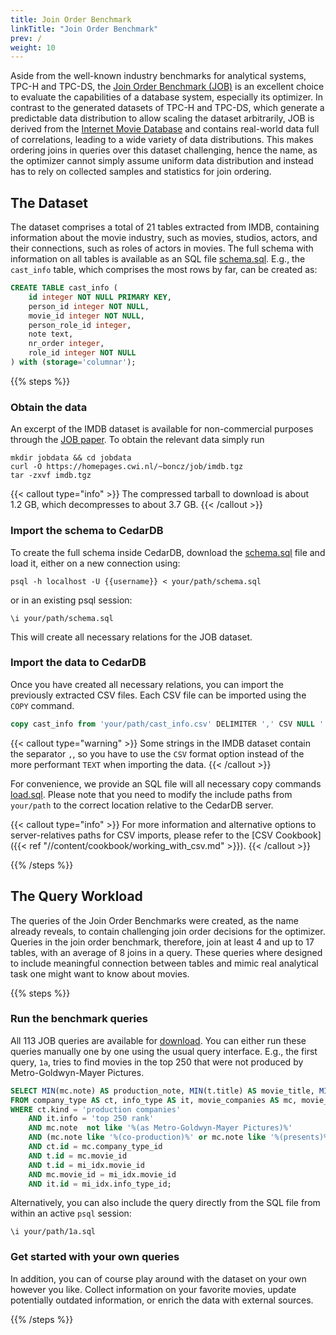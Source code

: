 ```yaml
---
title: Join Order Benchmark
linkTitle: "Join Order Benchmark"
prev: /
weight: 10
---
```

Aside from the well-known industry benchmarks for analytical systems, TPC-H and TPC-DS, the
[Join Order Benchmark (JOB)](https://www.vldb.org/pvldb/vol9/p204-leis.pdf) is an excellent choice to evaluate the
capabilities of a database system, especially its optimizer.
In contrast to the generated datasets of TPC-H and TPC-DS, which generate a predictable data distribution to allow
scaling the dataset arbitrarily, JOB is derived from the [Internet Movie Database](https://www.imdb.com) and contains real-world data
full of correlations, leading to a wide variety of data distributions.
This makes ordering joins in queries over this dataset challenging, hence the name, as the optimizer cannot simply
assume uniform data distribution and instead has to rely on collected samples and statistics for join ordering.

## The Dataset
The dataset comprises a total of 21 tables extracted from IMDB, containing information about the movie industry, such
as movies, studios, actors, and their connections, such as roles of actors in movies.
The full schema with information on all tables is available as an SQL file [schema.sql](https://www.cedardb.com/data/job/schema.sql).
E.g., the `cast_info` table, which comprises the most rows by far, can be created as:

```sql
CREATE TABLE cast_info (
    id integer NOT NULL PRIMARY KEY,
    person_id integer NOT NULL,
    movie_id integer NOT NULL,
    person_role_id integer,
    note text,
    nr_order integer,
    role_id integer NOT NULL
) with (storage='columnar');
```

{{% steps %}}

### Obtain the data
An excerpt of the IMDB dataset is available for non-commercial purposes through the [JOB paper](https://www.vldb.org/pvldb/vol9/p204-leis.pdf).
To obtain the relevant data simply run

```shell
mkdir jobdata && cd jobdata
curl -O https://homepages.cwi.nl/~boncz/job/imdb.tgz
tar -zxvf imdb.tgz
```

{{< callout type="info" >}}
The compressed tarball to download is about 1.2&nbsp;GB, which decompresses to about 3.7&nbsp;GB.
{{< /callout >}}

### Import the schema to CedarDB

To create the full schema inside CedarDB, download the [schema.sql](https://www.cedardb.com/data/job/schema.sql) file and load it, either on a new connection using:

```shell
psql -h localhost -U {{username}} < your/path/schema.sql
```

or in an existing psql session:

```shell
\i your/path/schema.sql
```

This will create all necessary relations for the JOB dataset.

### Import the data to CedarDB

Once you have created all necessary relations, you can import the previously extracted CSV files.
Each CSV file can be imported using the `COPY` command.

```sql
copy cast_info from 'your/path/cast_info.csv' DELIMITER ',' CSV NULL '' ESCAPE '\' HEADER;
```

{{< callout type="warning" >}}
Some strings in the IMDB dataset contain the separator `,`, so you have to use the `CSV` format option instead of the
more performant `TEXT` when importing the data.
{{< /callout >}}

For convenience, we provide an SQL file will all necessary copy commands [load.sql](https://www.cedardb.com/data/job/load.sql).
Please note that you need to modify the include paths from `your/path` to the correct location relative to the CedarDB
server.

{{< callout type="info" >}}
For more information and alternative options to server-relatives paths for CSV imports, please refer to the
[CSV Cookbook]({{< ref "//content/cookbook/working_with_csv.md" >}}).
{{< /callout >}}

{{% /steps %}}

## The Query Workload
The queries of the Join Order Benchmarks were created, as the name already reveals, to contain challenging join order
decisions for the optimizer.
Queries in the join order benchmark, therefore, join at least 4 and up to 17 tables, with an average of 8 joins in a query.
These queries where designed to include meaningful connection between tables and mimic real analytical task one might 
want to know about movies.

{{% steps %}}

### Run the benchmark queries
All 113 JOB queries are available for [download](http://www-db.in.tum.de/~leis/qo/job.tgz).
You can either run these queries manually one by one using the usual query interface.
E.g., the first query, `1a`, tries to find movies in the top 250 that were not produced by Metro-Goldwyn-Mayer Pictures.

```sql {filename="1a.sql"}
SELECT MIN(mc.note) AS production_note, MIN(t.title) AS movie_title, MIN(t.production_year) AS movie_year 
FROM company_type AS ct, info_type AS it, movie_companies AS mc, movie_info_idx AS mi_idx, title AS t
WHERE ct.kind = 'production companies'
    AND it.info = 'top 250 rank'
    AND mc.note  not like '%(as Metro-Goldwyn-Mayer Pictures)%' 
    AND (mc.note like '%(co-production)%' or mc.note like '%(presents)%')
    AND ct.id = mc.company_type_id 
    AND t.id = mc.movie_id 
    AND t.id = mi_idx.movie_id
    AND mc.movie_id = mi_idx.movie_id
    AND it.id = mi_idx.info_type_id;
```

Alternatively, you can also include the query directly from the SQL file from within an active `psql` session:

```shell
\i your/path/1a.sql
```

### Get started with your own queries
In addition, you can of course play around with the dataset on your own however you like.
Collect information on your favorite movies, update potentially outdated information, or enrich the data with external
sources.

{{% /steps %}}